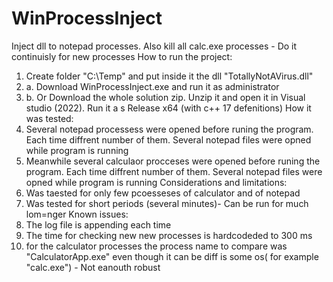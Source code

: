 # WinProcessInject
Inject dll to notepad processes. Also kill all calc.exe processes - Do it continuisly for new processes
How to run the project:
1) Create folder "C:\Temp" and put inside it the dll "TotallyNotAVirus.dll"
2) a. Download WinProcessInject.exe and run it as administrator
2) b. Or Download the whole solution zip. Unzip it and open it in Visual studio (2022). Run it a s Release x64 (with c++ 17 defenitions)
How it was tested:
1)  Several notepad processess were opened before runing the program. Each time diffrent number of them. Several notepad files were opned while program is running
2) Meanwhile several calculaor procceses were opened before runing the program. Each time diffrent number of them. Several notepad files were opned while program is running
Considerations and limitations:
1) Was taested for only few pcoesseses of calculator and of notepad
2) Was tested for short periods (several minutes)- Can be run for much lom=nger
Known issues:
1) The log file is appending each time
2) The time for checking new new processes is hardcodeded to 300 ms
4) for the calculator processes the process name to compare was "CalculatorApp.exe" even though it can be diff is some os( for example "calc.exe") - Not eanouth robust
